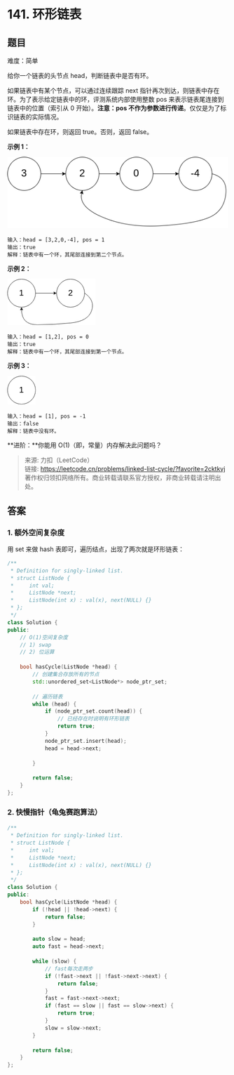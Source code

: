 # 141. 环形链表

## 题目

难度：简单

给你一个链表的头节点 head，判断链表中是否有环。

如果链表中有某个节点，可以通过连续跟踪 next 指针再次到达，则链表中存在环。为了表示给定链表中的环，评测系统内部使用整数 pos 来表示链表尾连接到链表中的位置（索引从 0 开始）。**注意：pos 不作为参数进行传递**。仅仅是为了标识链表的实际情况。

 如果链表中存在环，则返回 true。否则，返回 false。

**示例 1：**

![](image/image-20231022182420378.png)

```
输入：head = [3,2,0,-4], pos = 1
输出：true
解释：链表中有一个环，其尾部连接到第二个节点。

```

**示例 2：**

![](image/image-20231022182453745.png)

```
输入：head = [1,2], pos = 0
输出：true
解释：链表中有一个环，其尾部连接到第一个节点。

```

**示例 3：**

![](image/image-20231022182525601.png)

```
输入：head = [1], pos = -1
输出：false
解释：链表中没有环。

```

**进阶：**你能用 O(1)（即，常量）内存解决此问题吗？

> 来源: 力扣（LeetCode）  
> 链接: <https://leetcode.cn/problems/linked-list-cycle/?favorite=2cktkvj>  
> 著作权归领扣网络所有。商业转载请联系官方授权，非商业转载请注明出处。

## 答案

### 1. 额外空间复杂度

用 set 来做 hash 表即可，遍历结点，出现了两次就是环形链表：

```c++
/**
 * Definition for singly-linked list.
 * struct ListNode {
 *     int val;
 *     ListNode *next;
 *     ListNode(int x) : val(x), next(NULL) {}
 * };
 */
class Solution {
public:
    // O(1)空间复杂度
    // 1) swap
    // 2) 位运算

    bool hasCycle(ListNode *head) {
        // 创建集合存放所有的节点
        std::unordered_set<ListNode*> node_ptr_set;

        // 遍历链表
        while (head) {
            if (node_ptr_set.count(head)) {
                // 已经存在时说明有环形链表
                return true;
            }
            node_ptr_set.insert(head);
            head = head->next;
            
        }

        return false;
    }
};
```

### 2. 快慢指针（龟兔赛跑算法）

```c++
/**
 * Definition for singly-linked list.
 * struct ListNode {
 *     int val;
 *     ListNode *next;
 *     ListNode(int x) : val(x), next(NULL) {}
 * };
 */
class Solution {
public:
    bool hasCycle(ListNode *head) {
        if (!head || !head->next) {
            return false;
        }

        auto slow = head;
        auto fast = head->next;

        while (slow) {
            // fast每次走两步
            if (!fast->next || !fast->next->next) {
                return false;
            }
            fast = fast->next->next;
            if (fast == slow || fast == slow->next) {
                return true;
            }
            slow = slow->next;
        }

        return false;
    }
};
```
